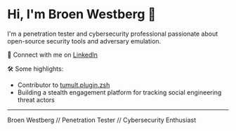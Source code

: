 # Hi, I'm Broen Westberg 👋

I'm a penetration tester and cybersecurity professional passionate about open-source security tools and adversary emulation.

🔗 Connect with me on [LinkedIn](https://www.linkedin.com/in/broen/)

🛠️ Some highlights:
- Contributor to [tumult.plugin.zsh](https://github.com/unixorn/tumult.plugin.zsh)
- Building a stealth engagement platform for tracking social engineering threat actors

---
Broen Westberg // Penetration Tester // Cybersecurity Enthusiast
